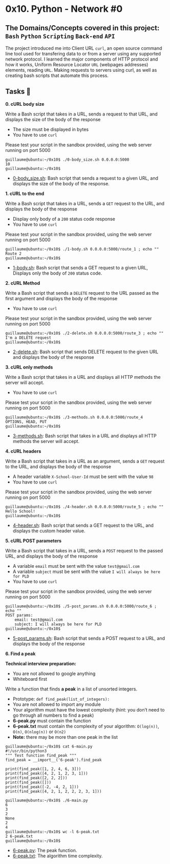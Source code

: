 # 0x10. Python - Network #0
## The Domains/Concepts covered in this project: `Bash` `Python` `Scripting` `Back-end` `API`

The project introduced me into Client URL `curl`, an open source command line tool used for 
transfering data to or from a server using any supported network protocol. I learned the major 
components of HTTP protocol and how it works, Uniform Resource Locator `URL` (webpages addresses) 
elements, reading `URL`. Making requests to servers using curl, as well as creating bash scripts 
that automate this process.

## Tasks :page_with_curl:
**0. cURL body size**

Write a Bash script that takes in a URL, sends a request to that URL, and displays the size of 
the body of the response

 * The size must be displayed in bytes
 * You have to use `curl`

Please test your script in the sandbox provided, using the web server running on port 5000

```
guillaume@ubuntu:~/0x10$ ./0-body_size.sh 0.0.0.0:5000
10
guillaume@ubuntu:~/0x10$ 
```

  * [0-body_size.sh](./0-body_size.sh): Bash script that sends a request to a given URL, and displays 
the size of the body of the response.

**1. cURL to the end**

Write a Bash script that takes in a URL, sends a `GET` request to the URL, and displays the body of the response

* Display only body of a `200` status code response
* You have to use `curl`

Please test your script in the sandbox provided, using the web server running on port 5000

```
guillaume@ubuntu:~/0x10$ ./1-body.sh 0.0.0.0:5000/route_1 ; echo ""
Route 2
guillaume@ubuntu:~/0x10$ 
```

  * [1-body.sh](./1-body.sh): Bash script that sends a GET request to a given URL, Displays only the body of `200` status 
code.

**2. cURL Method**

Write a Bash script that sends a `DELETE` request to the URL passed as the first argument and displays the body of the 
response

* You have to use `curl`

Please test your script in the sandbox provided, using the web server running on port 5000

```
guillaume@ubuntu:~/0x10$ ./2-delete.sh 0.0.0.0:5000/route_3 ; echo ""
I'm a DELETE request
guillaume@ubuntu:~/0x10$ 
```

  * [2-delete.sh](./2-delete.sh): Bash script that sends DELETE request to the given URL and displays the body of the 
response

**3. cURL only methods**

Write a Bash script that takes in a URL and displays all HTTP methods the server will accept.

* You have to use `curl`

Please test your script in the sandbox provided, using the web server running on port 5000

```
guillaume@ubuntu:~/0x10$ ./3-methods.sh 0.0.0.0:5000/route_4
OPTIONS, HEAD, PUT
guillaume@ubuntu:~/0x10$ 
```

  * [3-methods.sh](./3-methods.sh): Bash script that takes in a URL and displays all HTTP methods the server will accept.

**4. cURL headers**

Write a Bash script that takes in a URL as an argument, sends a `GET` request to the URL, and displays the body of the response

* A header variable `X-School-User-Id` must be sent with the value `98`
* You have to use `curl`

Please test your script in the sandbox provided, using the web server running on port 5000

```
guillaume@ubuntu:~/0x10$ ./4-header.sh 0.0.0.0:5000/route_5 ; echo ""
Hello School!
guillaume@ubuntu:~/0x10$ 
```

  * [4-header.sh](./4-header.sh):  Bash script that sends a GET request to the URL, and displays the custom header value.

**5. cURL POST parameters**

Write a Bash script that takes in a URL, sends a `POST` request to the passed URL, and displays the body of the response

* A variable `email` must be sent with the value `test@gmail.com`
* A variable `subject` must be sent with the value `I will always be here for PLD`
* You have to use `curl`

Please test your script in the sandbox provided, using the web server running on port 5000

```
guillaume@ubuntu:~/0x10$ ./5-post_params.sh 0.0.0.0:5000/route_6 ; echo ""
POST params:
    email: test@gmail.com
    subject: I will always be here for PLD
guillaume@ubuntu:~/0x10$ 
```

  * [5-post_params.sh](./5-post_params.sh): Bash script that sends a POST request to a URL, and displays the body of the 
response

**6. Find a peak**

**Technical interview preparation:**

* You are not allowed to google anything
* Whiteboard first

Write a function that finds **a peak** in a list of unsorted integers.

* Prototype: `def find_peak(list_of_integers):`
* You are not allowed to import any module
* Your algorithm must have the lowest complexity (hint: you don’t need to go through all numbers to find a peak)
* **6-peak.py** must contain the function
* **6-peak.txt** must contain the complexity of your algorithm: `O(log(n))`, `O(n)`, `O(nlog(n))` or `O(n2)`
* **Note:** there may be more than one peak in the list

```
guillaume@ubuntu:~/0x10$ cat 6-main.py
#!/usr/bin/python3
""" Test function find_peak """
find_peak = __import__('6-peak').find_peak

print(find_peak([1, 2, 4, 6, 3]))
print(find_peak([4, 2, 1, 2, 3, 1]))
print(find_peak([2, 2, 2]))
print(find_peak([]))
print(find_peak([-2, -4, 2, 1]))
print(find_peak([4, 2, 1, 2, 2, 2, 3, 1]))

guillaume@ubuntu:~/0x10$ ./6-main.py
6
3
2
None
2
4
guillaume@ubuntu:~/0x10$ wc -l 6-peak.txt 
2 6-peak.txt
guillaume@ubuntu:~/0x10$ 
```

  * [6-peak.py](./6-peak.py): The peak function.
  * [6-peak.txt](./6-peak.txt): The algorithm time complexity.
